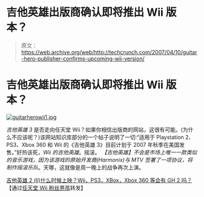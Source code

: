# 吉他英雄出版商确认即将推出 Wii 版本？

> 原文：<https://web.archive.org/web/http://techcrunch.com/2007/04/10/guitar-hero-publisher-confirms-upcoming-wii-version/>

# 吉他英雄出版商确认即将推出 Wii 版本？

[![guitarherowii1.jpg](img/3e5032967a781eb933419bed3c587a99.png)](https://web.archive.org/web/20210226073002/http://old.crunchgear.com/wp-content/uploads/guitarherowii1.jpg "guitarherowii1.jpg")

*吉他英雄 3* 是否走向任天堂 Wii？如果你相信出版商的网站，这很有可能。(为什么不应该呢？)该网站知识库部分的一个帖子说明了一切:“适用于 Playstation 2、PS3、Xbox 360 和 Wii 的《吉他英雄 3》目前计划于 2007 年秋季在美国发售。”好热该死，*Wii 的吉他英雄*。摇滚。
 *【吉他英雄】*不会是市场上唯一一款类似的音乐游戏，因为该游戏的原始开发商(Harmonix)与 MTV 签署了一项协议，将制作*摇滚乐队*。天哪，这就像是周一晚上的战争再次上演。

[吉他英雄 2 (II)什么时候上映？Wii，PS3，XBox，Xbox 360 等会有 GH 2 吗？](https://web.archive.org/web/20210226073002/http://www.redoctane.us/support-center/index.php?x=&mod_id=2&id=96)【通过[任天堂 Wii 粉丝男孩](https://web.archive.org/web/20210226073002/http://www.nintendowiifanboy.com/2007/04/09/guitar-hero-3-headed-to-the-wii-this-fall/)转发】